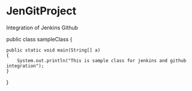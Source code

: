 # JenGitProject
Integration of Jenkins Github 

public class sampleClass {
	
	public static void main(String[] a)
	{
		System.out.println("This is sample class for jenkins and github integration");
	}
}

